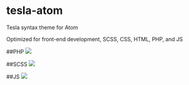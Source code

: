 tesla-atom
==========

Tesla syntax theme for Atom

Optimized for front-end development, SCSS, CSS, HTML, PHP, and JS

##PHP
![](https://github.com/smlombardi/tesla-atom/i/php.jpg)


##SCSS
![](https://github.com/smlombardi/tesla-atom/i/scss.jpg)

##JS
![](https://github.com/smlombardi/tesla-atom/i/js.jpg)